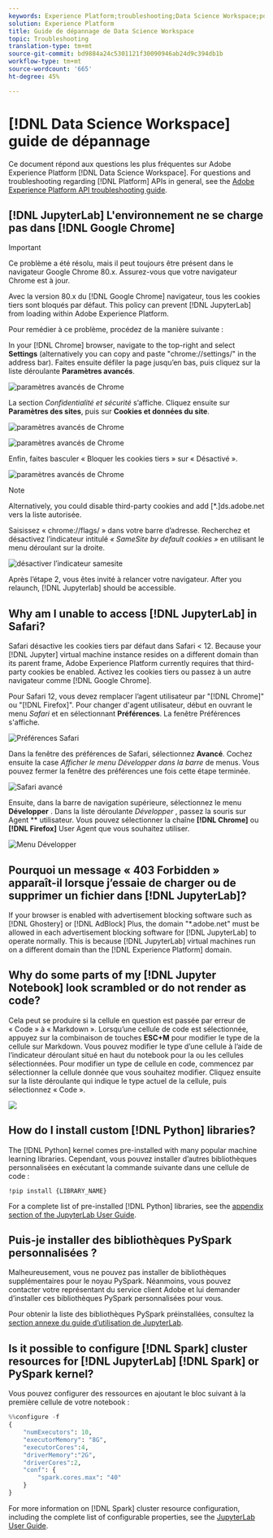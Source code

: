 ```yaml
---
keywords: Experience Platform;troubleshooting;Data Science Workspace;popular topics
solution: Experience Platform
title: Guide de dépannage de Data Science Workspace
topic: Troubleshooting
translation-type: tm+mt
source-git-commit: bd9884a24c5301121f30090946ab24d9c394db1b
workflow-type: tm+mt
source-wordcount: '665'
ht-degree: 45%

---
```



# [!DNL Data Science Workspace] guide de dépannage

Ce document répond aux questions les plus fréquentes sur Adobe Experience Platform [!DNL Data Science Workspace]. For questions and troubleshooting regarding [!DNL Platform] APIs in general, see the [Adobe Experience Platform API troubleshooting guide](../landing/troubleshooting.md).

## [!DNL JupyterLab] L&#39;environnement ne se charge pas dans [!DNL Google Chrome]

>[!IMPORTANT]
>
>Ce problème a été résolu, mais il peut toujours être présent dans le navigateur Google Chrome 80.x. Assurez-vous que votre navigateur Chrome est à jour.

Avec la version 80.x du [!DNL Google Chrome] navigateur, tous les cookies tiers sont bloqués par défaut. This policy can prevent [!DNL JupyterLab] from loading within Adobe Experience Platform.

Pour remédier à ce problème, procédez de la manière suivante :

In your [!DNL Chrome] browser, navigate to the top-right and select **Settings** (alternatively you can copy and paste &quot;chrome://settings/&quot; in the address bar). Faites ensuite défiler la page jusqu’en bas, puis cliquez sur la liste déroulante **Paramètres avancés**.

![paramètres avancés de Chrome](./images/faq/chrome-advanced.png)

La section *Confidentialité et sécurité* s’affiche. Cliquez ensuite sur **Paramètres des sites**, puis sur **Cookies et données du site**.

![paramètres avancés de Chrome](./images/faq/privacy-security.png)

![paramètres avancés de Chrome](./images/faq/cookies.png)

Enfin, faites basculer « Bloquer les cookies tiers » sur « Désactivé ».

![paramètres avancés de Chrome](./images/faq/toggle-off.png)

>[!NOTE]
>
>Alternatively, you could disable third-party cookies and add [*.]ds.adobe.net vers la liste autorisée.

Saisissez « chrome://flags/ » dans votre barre d’adresse. Recherchez et désactivez l’indicateur intitulé *« SameSite by default cookies »* en utilisant le menu déroulant sur la droite.

![désactiver l’indicateur samesite](./images/faq/samesite-flag.png)

Après l’étape 2, vous êtes invité à relancer votre navigateur. After you relaunch, [!DNL Jupyterlab] should be accessible.

## Why am I unable to access [!DNL JupyterLab] in Safari?

Safari désactive les cookies tiers par défaut dans Safari &lt; 12. Because your [!DNL Jupyter] virtual machine instance resides on a different domain than its parent frame, Adobe Experience Platform currently requires that third-party cookies be enabled. Activez les cookies tiers ou passez à un autre navigateur comme [!DNL Google Chrome].

Pour Safari 12, vous devez remplacer l’agent utilisateur par &quot;[!DNL Chrome]&quot; ou &quot;[!DNL Firefox]&quot;. Pour changer d&#39;agent utilisateur, début en ouvrant le menu *Safari* et en sélectionnant **Préférences**. La fenêtre Préférences s&#39;affiche.

![Préférences Safari](./images/faq/preferences.png)

Dans la fenêtre des préférences de Safari, sélectionnez **Avancé**. Cochez ensuite la case *Afficher le menu Développer dans la barre* de menus. Vous pouvez fermer la fenêtre des préférences une fois cette étape terminée.

![Safari avancé](./images/faq/advanced.png)

Ensuite, dans la barre de navigation supérieure, sélectionnez le menu **Développer** . Dans la liste déroulante *Développer* , passez la souris sur Agent ** utilisateur. Vous pouvez sélectionner la chaîne **[!DNL Chrome]** ou **[!DNL Firefox]** User Agent que vous souhaitez utiliser.

![Menu Développer](./images/faq/user-agent.png)

## Pourquoi un message « 403 Forbidden » apparaît-il lorsque j’essaie de charger ou de supprimer un fichier dans [!DNL JupyterLab]?

If your browser is enabled with advertisement blocking software such as [!DNL Ghostery] or [!DNL AdBlock] Plus, the domain &quot;\*.adobe.net&quot; must be allowed in each advertisement blocking software for [!DNL JupyterLab] to operate normally. This is because [!DNL JupyterLab] virtual machines run on a different domain than the [!DNL Experience Platform] domain.

## Why do some parts of my [!DNL Jupyter Notebook] look scrambled or do not render as code?

Cela peut se produire si la cellule en question est passée par erreur de « Code » à « Markdown ». Lorsqu’une cellule de code est sélectionnée, appuyez sur la combinaison de touches **ESC+M** pour modifier le type de la cellule sur Markdown. Vous pouvez modifier le type d’une cellule à l’aide de l’indicateur déroulant situé en haut du notebook pour la ou les cellules sélectionnées. Pour modifier un type de cellule en code, commencez par sélectionner la cellule donnée que vous souhaitez modifier. Cliquez ensuite sur la liste déroulante qui indique le type actuel de la cellule, puis sélectionnez « Code ».

![](./images/faq/code_type.png)

## How do I install custom [!DNL Python] libraries?

The [!DNL Python] kernel comes pre-installed with many popular machine learning libraries. Cependant, vous pouvez installer d’autres bibliothèques personnalisées en exécutant la commande suivante dans une cellule de code :

```shell
!pip install {LIBRARY_NAME}
```

For a complete list of pre-installed [!DNL Python] libraries, see the [appendix section of the JupyterLab User Guide](./jupyterlab/overview.md#supported-libraries).

## Puis-je installer des bibliothèques PySpark personnalisées ?

Malheureusement, vous ne pouvez pas installer de bibliothèques supplémentaires pour le noyau PySpark. Néanmoins, vous pouvez contacter votre représentant du service client Adobe et lui demander d’installer ces bibliothèques PySpark personnalisées pour vous.

Pour obtenir la liste des bibliothèques PySpark préinstallées, consultez la [section annexe du guide d’utilisation de JupyterLab](./jupyterlab/overview.md#supported-libraries).

## Is it possible to configure [!DNL Spark] cluster resources for [!DNL JupyterLab] [!DNL Spark] or PySpark kernel?

Vous pouvez configurer des ressources en ajoutant le bloc suivant à la première cellule de votre notebook :

```python
%%configure -f 
{
    "numExecutors": 10,
    "executorMemory": "8G",
    "executorCores":4,
    "driverMemory":"2G",
    "driverCores":2,
    "conf": {
        "spark.cores.max": "40"
    }
}
```

For more information on [!DNL Spark] cluster resource configuration, including the complete list of configurable properties, see the [JupyterLab User Guide](./jupyterlab/overview.md#kernels).